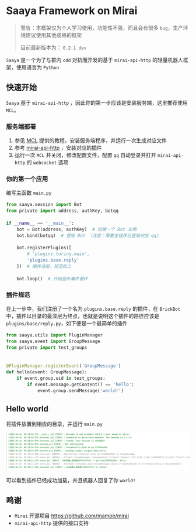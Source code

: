 # Saaya Framework on Mirai

> 警告：本框架仅为个人学习使用，功能性不强，而且会有很多 `bug`，生产环境建议使用其他成熟的框架
>
> 目前最新版本为： `0.2.1 dev`

`Saaya`  是一个为了与群内 `cdd` 对抗而开发的基于 `mirai-api-http` 的轻量机器人框架，使用语言为 `Python`


## 快速开始

`Saaya` 基于 `mirai-api-http` ，因此你的第一步应该是安装服务端，这里推荐使用 `MCL`。



### 服务端部署

1. 参见 [MCL](https://github.com/iTXTech/mirai-console-loader) 提供的教程，安装服务端程序，并运行一次生成对应文件
2. 参考 [mirai-api-http](https://github.com/project-mirai/mirai-api-http) ，安装对应的插件
3. 运行一次 `MCL` 并关闭，修改配置文件，配置 `qq` 自动登录并打开 `mirai-api-http` 的 `websocket` 选项



### 你的第一个应用

编写主函数 `main.py`

```python
from saaya.session import Bot
from private import address, authKey, botqq

if __name__ == '__main__':
    bot = Bot(address, authKey)  # 创建一个 Bot 实例
    bot.bind(botqq)  # 登陆 Bot （注意：需要主程序已登陆对应 qq）

    bot.registerPlugins([
        # 'plugins.turing.main',
        'plugins.base.reply'
    ])  # 插件注册，规范如上

    bot.loop()  # 开始监听事件循环
```



### 插件规范

在上一步中，我们注册了一个名为 `plugins.base.reply` 的插件，在 `BrickBot` 中，插件以目录的最深层为终点，也就是说明这个插件的路径应该是 `plugins/base/reply.py`，如下便是一个最简单的插件

```python
from saaya.utils import PluginManager
from saaya.event import GroupMessage
from private import test_groups


@PluginManager.registerEvent('GroupMessage')
def hello(event: GroupMessage):
    if event.group.uid in test_groups:
        if event.message.getContent() == 'hello':
            event.group.sendMessage('world!')
```



## Hello world

将插件放置到相应的目录，并运行 `main.py` 

![img.png](img.png)

可以看到插件已经成功加载，并且机器人回复了你 `world!`



## 鸣谢

- `Mirai` 开源项目 https://github.com/mamoe/mirai
- `mirai-api-http` 提供的接口支持

